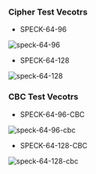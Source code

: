 
### Cipher Test Vecotrs

+ SPECK-64-96

![speck-64-96](http://www.luopeng.site/images/cipher-vectors/speck-96.png?raw=true)

+ SPECK-64-128

![speck-64-128](http://www.luopeng.site/images/cipher-vectors/speck-128.png?raw=true)

### CBC Test Vecotrs

+ SPECK-64-96-CBC

![speck-64-96-cbc](http://www.luopeng.site/images/cipher-vectors/speck-96-cbc.png?raw=true)

+ SPECK-64-128-CBC

![speck-64-128-cbc](http://www.luopeng.site/images/cipher-vectors/speck-128-cbc.png?raw=true)

